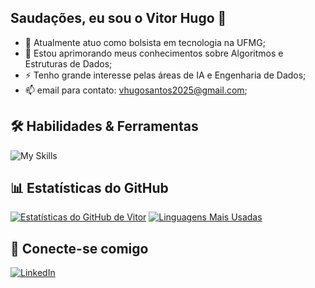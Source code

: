 ## Saudações, eu sou o Vitor Hugo 👋

- 🔭 Atualmente atuo como bolsista em tecnologia na UFMG;
- 🌱 Estou aprimorando meus conhecimentos sobre Algoritmos e Estruturas de Dados;
- ⚡ Tenho grande interesse pelas áreas de IA e Engenharia de Dados; 
- 📫 email para contato: vhugosantos2025@gmail.com;

## 🛠️ Habilidades & Ferramentas

![My Skills](https://skillicons.dev/icons?i=vscode,c,cpp,python,flask,mysql,postgres,git,github,ubuntu)

## 📊 Estatísticas do GitHub

[![Estatísticas do GitHub de Vitor](https://github-readme-stats.vercel.app/api?username=PureVice&show_icons=true&theme=transparent)](https://github.com/anuraghazra/github-readme-stats)
[![Linguagens Mais Usadas](https://github-readme-stats.vercel.app/api/top-langs/?username=PureVice&layout=compact&theme=transparent)](https://github.com/anuraghazra/github-readme-stats)

## 🔗 Conecte-se comigo

<p align="left">
<a href="https://www.linkedin.com/in/vitor-hugo-dias-santos-2b2b7327b" target="_blank">
  <img src="https://img.shields.io/badge/LinkedIn-0A66C2?style=for-the-badge&logo=linkedin&logoColor=white" alt="LinkedIn"/>
</a>
